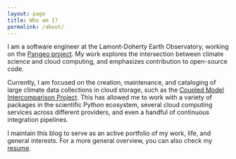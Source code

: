 ```yaml
---
layout: page
title: Who am I?
permalink: /about/
---
```


I am a software engineer at the Lamont-Doherty Earth Observatory, working on the [Pangeo project](https://pangeo.io).
My work explores the intersection between climate science and cloud computing, and emphasizes contribution to open-source code.

Currently, I am focused on the creation, maintenance, and cataloging of large climate data collections in cloud storage, such as the [Coupled Model Intercomparison Project](https://www.wcrp-climate.org/wgcm-cmip).
This has allowed me to work with a variety of packages in the scientific Python ecosystem, several cloud computing services across different providers, and even a handful of continuous integration pipelines.

I maintain this blog to serve as an active portfolio of my work, life, and general interests.
For a more general overview, you can also check my [resume](/CharlesBlackmonLuca.pdf).
